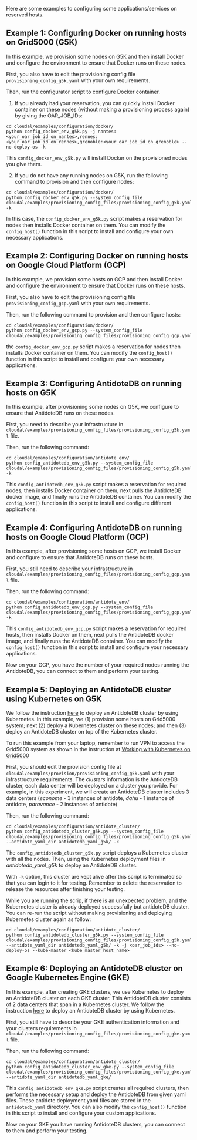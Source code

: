 Here are some examples to configuring some applications/services on reserved hosts.

## Example 1: Configuring Docker on running hosts on Grid5000 (G5K)
In this example, we provision some nodes on G5K and then install Docker and configure the environment to ensure that Docker runs on these nodes.

First, you also have to edit the provisioning config file `provisioning_config_g5k.yaml` with your own requirements.

Then, run the configurator script to configure Docker container.

1. If you already had your reservation, you can quickly install Docker container on these nodes (without making a provisioning process again) by giving the OAR_JOB_IDs:

```
cd cloudal/examples/configuration/docker/
python config_docker_env_g5k.py -j nantes:<your_oar_job_id_on_nantes>,rennes:<your_oar_job_id_on_rennes>,grenoble:<your_oar_job_id_on_grenoble> --no-deploy-os -k 
```

This `config_docker_env_g5k.py` will install Docker on the provisioned nodes you give them.

2. If you do not have any running nodes on G5K, run the following command to provision and then configure nodes:
```
cd cloudal/examples/configuration/docker/
python config_docker_env_g5k.py --system_config_file cloudal/examples/provisioning_config_files/provisioning_config_g5k.yaml -k
```

In this case, the `config_docker_env_g5k.py` script makes a reservation for nodes then installs Docker container on them. You can modify the `config_host()` function in this script to install and configure your own necessary applications.

## Example 2: Configuring Docker on running hosts on Google Cloud Platform (GCP)
In this example, we provision some hosts on GCP and then install Docker and configure the environment to ensure that Docker runs on these hosts.

First, you also have to edit the provisioning config file `provisioning_config_gcp.yaml` with your own requirements.

Then, run the following command to provision and then configure hosts:

```
cd cloudal/examples/configuration/docker/
python config_docker_env_gcp.py --system_config_file cloudal/examples/provisioning_config_files/provisioning_config_gcp.yaml
```

the `config_docker_env_gcp.py` script makes a reservation for nodes then installs Docker container on them. You can modify the `config_host()` function in this script to install and configure your own necessary applications.

## Example 3: Configuring AntidoteDB on running hosts on G5K

In this example, after provisioning some nodes on G5K, we configure to ensure that AntidoteDB runs on these nodes.

First, you need to describe your infrastructure in `cloudal/examples/provisioning_config_files/provisioning_config_g5k.yaml` file.

Then, run the following command:
```
cd cloudal/examples/configuration/antidote_env/
python config_antidotedb_env_g5k.py --system_config_file cloudal/examples/provisioning_config_files/provisioning_config_g5k.yaml -k
```

This `config_antidotedb_env_g5k.py` script makes a reservation for required nodes, then installs Docker container on them, next pulls the AntidoteDB docker image, and finally runs the AntidoteDB container. You can modify the `config_host()` function in this script to install and configure different applications.

## Example 4: Configuring AntidoteDB on running hosts on Google Cloud Platform (GCP)

In this example, after provisioning some hosts on GCP, we install Docker and configure to ensure that AntidoteDB runs on these hosts.

First, you still need to describe your infrastructure in  `cloudal/examples/provisioning_config_files/provisioning_config_gcp.yaml` file.

Then, run the following command:
```
cd cloudal/examples/configuration/antidote_env/
python config_antidotedb_env_gcp.py --system_config_file cloudal/examples/provisioning_config_files/provisioning_config_gcp.yaml -k
```

This `config_antidotedb_env_gcp.py` script makes a reservation for required hosts, then installs Docker on them, next pulls the AntidoteDB docker image, and finally runs the AntidoteDB container. You can modify the `config_host()` function in this script to install and configure your necessary applications.

Now on your GCP, you have the number of your required nodes running the AntidoteDB, you can connect to them and perform your testing.

## Example 5: Deploying an AntidoteDB cluster using Kubernetes on G5K

We follow the instruction [here](https://github.com/AntidoteDB/AntidoteDB-documentation/blob/master/deployment/kubernetes/deployment.md) to deploy an AntidoteDB cluster by using Kubernetes. 
In this example, we (1) provision some hosts on Grid5000 system; next (2) deploy a Kubernetes cluster on these nodes; and then (3) deploy an AntidoteDB cluster on top of the Kubernetes cluster.

To run this example from your laptop, remember to run VPN to access the Grid5000 system as shown in the instruction at [Working with Kubernetes on Grid5000](https://github.com/ntlinh16/cloudal/blob/master/docs/g5k_k8s_tutorial.md)

First, you should edit the provision config file at `cloudal/examples/provision/provisioning_config_g5k.yaml` with your infrastructure requirements. The _clusters_ information is the AntidoteDB cluster, each data center will be deployed on a cluster you provide. For example, in this experiment, we will create an AntidoteDB cluster includes 3 data centers (_econome_ - 3 instances of antidote, _dahu_ - 1 instance of antidote, _paravance_ - 2 instances of antidote)

Then, run the following command:
```
cd cloudal/examples/configuration/antidote_cluster/
python config_antidotedb_cluster_g5k.py --system_config_file cloudal/examples/provisioning_config_files/provisioning_config_g5k.yaml --antidote_yaml_dir antidotedb_yaml_g5k/ -k
```
The `config_antidotedb_cluster_g5k.py` script deploys a Kubernetes cluster with all the nodes. Then, using the Kubernetes deployment files in _antidotedb_yaml_g5k_ to deploy an AntidoteDB cluster.

With `-k` option, this cluster are kept alive after this script is terminated so that you can login to it for testing. Remember to delete the reservation to release the resources after finishing your testing.

While you are running the scrip, if there is an unexpected problem, and the Kubernetes cluster is already deployed successfully but antidoteDB cluster. You can re-run the script without making provisioning and deploying Kubernetes cluster again as follow:
```
cd cloudal/examples/configuration/antidote_cluster/
python config_antidotedb_cluster_g5k.py --system_config_file cloudal/examples/provisioning_config_files/provisioning_config_g5k.yaml --antidote_yaml_dir antidotedb_yaml_g5k/ -k -j <oar_job_ids> --no-deploy-os --kube-master <kube_master_host_name>
```


## Example 6: Deploying an AntidoteDB cluster on Google Kubernetes Engine (GKE)
In this example, after creating GKE clusters, we use Kubernetes to deploy an AntidoteDB cluster on each GKE cluster. This AntidoteDB cluster consists of 2 data centers that span in a Kubernetes cluster. We follow the instruction [here](https://github.com/AntidoteDB/AntidoteDB-documentation/blob/master/deployment/kubernetes/deployment.md) to deploy an AntidoteDB cluster by using Kubernetes.

First, you still have to describe your GKE authentication information and your clusters requirements in `cloudal/examples/provisioning_config_files/provisioning_config_gke.yaml` file.

Then, run the following command:
```
cd cloudal/examples/configuration/antidote_cluster/
python config_antidotedb_cluster_env_gke.py --system_config_file cloudal/examples/provisioning_config_files/provisioning_config_gke.yaml --antidote_yaml_dir antidotedb_yaml_gke/
```

This `config_antidotedb_env_gke.py` script creates all required clusters, then performs the necessary setup and deploy the AntidoteDB from given yaml files. These antidote deployment yaml files are stored in the `antidotedb_yaml` directory. You can also modify the `config_host()` function in this script to install and configure your custom applications.

Now on your GKE you have running AntidoteDB clusters, you can connect to them and perform your testing.
